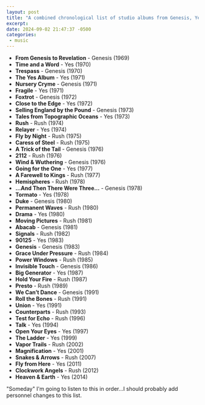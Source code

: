 ```yaml
---
layout: post
title: "A combined chronological list of studio albums from Genesis, Yes, and Rush"
excerpt: 
date: 2024-09-02 21:47:37 -0500
categories: 
 - music
---
```


- **From Genesis to Revelation** - Genesis (1969)
- **Time and a Word** - Yes (1970)
- **Trespass** - Genesis (1970)
- **The Yes Album** - Yes (1971)
- **Nursery Cryme** - Genesis (1971)
- **Fragile** - Yes (1971)
- **Foxtrot** - Genesis (1972)
- **Close to the Edge** - Yes (1972)
- **Selling England by the Pound** - Genesis (1973)
- **Tales from Topographic Oceans** - Yes (1973)
- **Rush** - Rush (1974)
- **Relayer** - Yes (1974)
- **Fly by Night** - Rush (1975)
- **Caress of Steel** - Rush (1975)
- **A Trick of the Tail** - Genesis (1976)
- **2112** - Rush (1976)
- **Wind & Wuthering** - Genesis (1976)
- **Going for the One** - Yes (1977)
- **A Farewell to Kings** - Rush (1977)
- **Hemispheres** - Rush (1978)
- **…And Then There Were Three…** - Genesis (1978)
- **Tormato** - Yes (1978)
- **Duke** - Genesis (1980)
- **Permanent Waves** - Rush (1980)
- **Drama** - Yes (1980)
- **Moving Pictures** - Rush (1981)
- **Abacab** - Genesis (1981)
- **Signals** - Rush (1982)
- **90125** - Yes (1983)
- **Genesis** - Genesis (1983)
- **Grace Under Pressure** - Rush (1984)
- **Power Windows** - Rush (1985)
- **Invisible Touch** - Genesis (1986)
- **Big Generator** - Yes (1987)
- **Hold Your Fire** - Rush (1987)
- **Presto** - Rush (1989)
- **We Can’t Dance** - Genesis (1991)
- **Roll the Bones** - Rush (1991)
- **Union** - Yes (1991)
- **Counterparts** - Rush (1993)
- **Test for Echo** - Rush (1996)
- **Talk** - Yes (1994)
- **Open Your Eyes** - Yes (1997)
- **The Ladder** - Yes (1999)
- **Vapor Trails** - Rush (2002)
- **Magnification** - Yes (2001)
- **Snakes & Arrows** - Rush (2007)
- **Fly from Here** - Yes (2011)
- **Clockwork Angels** - Rush (2012)
- **Heaven & Earth** - Yes (2014)

"Someday" I'm going to listen to this in order...I should probably add personnel changes to this list.
